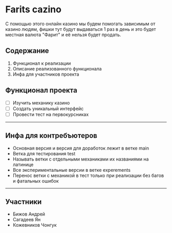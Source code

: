# Farits cazino

С помощью этого онлайн казино мы будем помогать зависимым от казино людям, фишки тут будут выдаваться 1 раз в день и это будет местная валюта "Фарит" и её нельзя будет продать.

## Содержание

1. Функционал к реализации
2. Описание реализованного функционала
3. Инфа для участников проекта

## Функционал проекта

- [ ] Изучить механику казино
- [ ] Создать уникальный интерфейс
- [ ] Провести тест на первокурсниках

---

## Инфа для контребъютеров

- Основная версия и версия для доработок лежит в ветке main
- Ветка для тестирования test
- Называть ветки с отдельными механиками их названиями на латинице
- Все экспериментальные версии в ветке experements
- Перенос ветки с механикой в тест только при реализации без багов и фатальных ошибок

---

## Участники

- Бижов Андрей
- Сагадеев Ян
- Кожевников Чонгук
